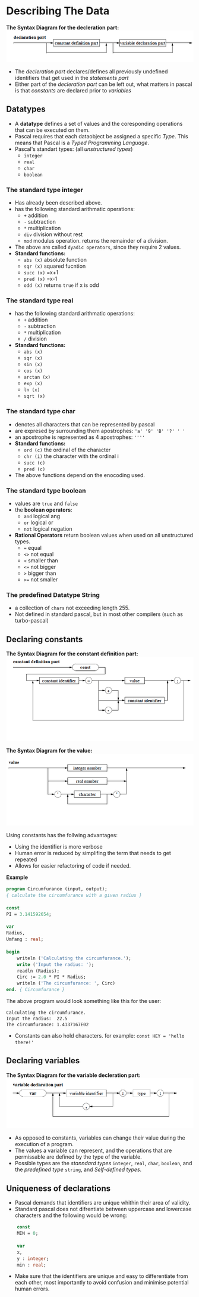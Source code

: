 # Describing The Data

**The Syntax Diagram for the decleration part:**
![The Syntax Diagram for the decleration part](img/syntaxdiagram-pascal-program-decleration-part.png)

* The *decleration part* declares/defines all previously undefined identifiers that get used in the *statements part*
* Either part of the *decleration part* can be left out, what matters in pascal is that *constants* are declared prior to *variables*

## Datatypes

* A **datatype** defines a set of values and the coresponding operations that can be executed on them.
* Pascal requires that each dataobject be assigned a specific *Type*. This means that Pascal is a *Typed Programming Language*.
* Pascal's standart types: (all *unstructured types*)
	* `integer`
	* `real`
	* `char`
	* `boolean`

### The standard type integer

* Has already been described above.
* has the following standard arithmatic operations:
	* `+`		addition
	* `-`		subtraction
	* `*`		multiplication
	* `div`	division without rest
	* `mod`	modulus operation. returns the remainder of a division.
* The above are called `dyadic operators`, since they require 2 values.
* **Standard functions:**
	* `abs (x)`		absolute function
	* `sqr (x)`		squared fucntion
	* `succ (x)` 	=x+1
	* `pred (x)`	=x-1
	* `odd (x)`		returns `true` if x is odd

### The standard type real

* has the following standard arithmatic operations:
	* `+`		addition
	* `-`		subtraction
	* `*`		multiplication
	* `/`		division
* **Standard functions:**
	* `abs (x)`
	* `sqr (x)`
	* `sin (x)`
	* `cos (x)`
	* `arctan (x)`
	* `exp (x)`
	* `ln (x)`
	* `sqrt (x)`

### The standard type char

* denotes all characters that can be represented by pascal
* are expresed by surrounding them apostrophes: `'a' '9' 'B' '?' ' '`
* an apostrophe is represented as 4 apostrophes: `''''`
* **Standard functions:**
	* `ord (c)` the ordinal of the character
	* `chr (i)` the character with the ordinal i
	* `succ (c)`
	* `pred (c)`
* The above functions depend on the enocoding used.

### The standard type boolean

* values are `true` and `false`
* the **boolean operators**:
	* `and` 	logical ang
	* `or` 	logical or
	* `not` 	logical negation
* **Rational Operators** return boolean values when used on all unstructured types.
	* `=` 	equal
	* `<>` 	not equal
	* `<` 	smaller than
	* `<=` 	not bigger
	* `>` 	bigger than
	* `>=` 	not smaller

### The predefined Datatype String

* a collection of `chars` not exceeding length 255.
* Not defined in standard pascal, but in most other compilers (such as turbo-pascal)

## Declaring constants

**The Syntax Diagram for the constant definition part:**
![The Syntax Diagram for the decleration part](img/syntaxdiagram-pascal-program-constant-definition-part.png)

**The Syntax Diagram for the value:**
![The Syntax Diagram for the decleration part](img/syntaxdiagram-pascal-program-value.png)

Using constants has the follwing advantages:
* Using the identifier is more verbose
* Human error is reduced by simplifing the term that needs to get repeated
* Allows for easier refactoring of code if needed.

**Example**

````pascal
program Circumfurance (input, output);
{ calculate the circumfurance with a given radius }

const
PI = 3.141592654;

var
Radius,
Umfang : real;

begin
	writeln ('Calculating the circumfurance.');
	write ('Input the radius: ');
	readln (Radius);
	Circ := 2.0 * PI * Radius;
	writeln ('The circumfurance: ', Circ)
end. { Circumfurance }
````

The above program would look something like this for the user:

````
Calculating the circumfurance.
Input the radius:  22.5
The circumfurance: 1.4137167E02
````

* Constants can also hold characters. for example: `const HEY = 'hello there!'`

## Declaring variables

**The Syntax Diagram for the variable decleration part:**
![The Syntax Diagram for the variable decleration part](img/syntaxdiagram-pascal-program-variable_decleration-part.png)

* As opposed to constants, variables can change their value during the execution of a program.
* The values a variable can represent, and the operations that are permissable are defined by the type of the variable.
* Possible types are the *stanndard types* `integer`, `real`, `char`, `boolean`, and the *predefined type* `string`, and  *Self-defined types*.

## Uniqueness of declarations

* Pascal demands that identifiers are unique whithin their area of validity.
* Standard pascal does not difrentiate between uppercase and lowercase characters and the following would be wrong:

````pascal
    const
    MIN = 0;

    var
    x,
    y : integer;
    min : real;
````
* Make sure that the identifiers are unique and easy to differentiate from each other, most importantly to avoid confusion and minimise potential human errors.
